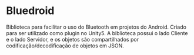 # Bluedroid

Biblioteca para facilitar o uso do Bluetooth em projetos do Android. Criado para ser utilizado como plugin no Unity5. A biblioteca possui o lado Cliente e o lado Servidor, e os objetos são compartilhados por codificação/decodificação de objetos em JSON.
